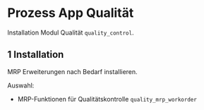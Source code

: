 # Prozess App Qualität
Installation Modul Qualität `quality_control`.

## 1 Installation
MRP Erweiterungen nach Bedarf installieren.

Auswahl:
* MRP-Funktionen für Qualitätskontrolle `quality_mrp_workorder`